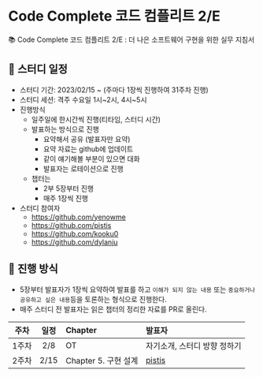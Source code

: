 # Code Complete 코드 컴플리트 2/E

📚 Code Complete 코드 컴플리트 2/E : 더 나은 소프트웨어 구현을 위한 실무 지침서

## 📆 스터디 일정

- 스터디 기간: 2023/02/15 ~ (주마다 1장씩 진행하여 31주차 진행)
- 스터디 세션: 격주 수요일 1시~2시, 4시~5시
- 진행방식
    - 일주일에 한시간씩 진행(티타임, 스터디 시간)
    - 발표하는 방식으로 진행
        - 요약해서 공유 (발표자만 요약)
        - 요약 자료는 github에 업데이트
        - 같이 얘기해볼 부분이 있으면 대화
        - 발표자는 로테이션으로 진행
    - 챕터는
        - 2부 5장부터 진행
        - 매주 1장씩 진행
- 스터디 참여자
    - https://github.com/yenowme
    - https://github.com/pistis
    - https://github.com/kooku0
    - https://github.com/dylanju

## 📜 진행 방식

- 5장부터 발표자가 1장씩 요약하여 발표를 하고 `이해가 되지 않는 내용` 또는 `중요하거나 공유하고 싶은 내용`등을 토론하는 형식으로 진행한다.
- 매주 스터디 전 발표자는 읽은 챕터의 정리한 자료를 PR로 올린다.

|  주차  |  일정  | Chapter | 발표자 |
|:----:|:----:|:---------------------------------------|:--------------------------------|
| 1주차  | 2/8 | OT | 자기소개, 스터디 방향 정하기 |
| 2주차  | 2/15 | Chapter 5. 구현 설계 | [pistis](https://github.com/pistis) |
